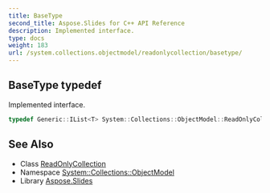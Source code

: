 ```yaml
---
title: BaseType
second_title: Aspose.Slides for C++ API Reference
description: Implemented interface.
type: docs
weight: 183
url: /system.collections.objectmodel/readonlycollection/basetype/
---
```

## BaseType typedef


Implemented interface.

```cpp
typedef Generic::IList<T> System::Collections::ObjectModel::ReadOnlyCollection< T >::BaseType
```

## See Also

* Class [ReadOnlyCollection](../)
* Namespace [System::Collections::ObjectModel](../../)
* Library [Aspose.Slides](../../../)